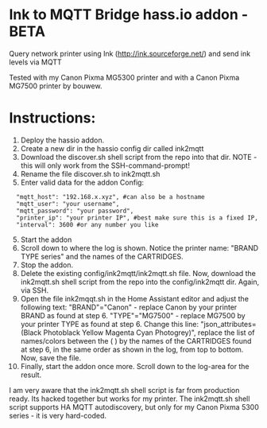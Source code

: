 # Ink to MQTT Bridge hass.io addon - BETA
Query network printer using Ink (http://ink.sourceforge.net/) and send ink levels via MQTT

Tested with my Canon Pixma MG5300 printer and with a Canon Pixma MG7500 printer by bouwew.

# Instructions:
1) Deploy the hassio addon.
2) Create a new dir in the hassio config dir called ink2mqtt
3) Download the discover.sh shell script from the repo into that dir. NOTE - this will only work from the SSH-command-prompt!
4) Rename the file discover.sh to ink2mqtt.sh
4) Enter valid data for the addon Config:
```
  "mqtt_host": "192.168.x.xyz", #can also be a hostname
  "mqtt_user": "your username",
  "mqtt_password": "your password",
  "printer_ip": "your printer IP", #best make sure this is a fixed IP,
  "interval": 3600 #or any number you like
```
5) Start the addon
6) Scroll down to where the log is shown. Notice the printer name: "BRAND TYPE series" and the names of the CARTRIDGES.
7) Stop the addon.
8) Delete the existing config/ink2mqtt/ink2mqtt.sh file. Now, download the ink2mqtt.sh shell script from the repo into the config/ink2mqtt dir. Again, via SSH.
9) Open the file ink2mqqt.sh in the Home Assistant editor and adjust the following text:
"BRAND"="Canon" - replace Canon by your printer BRAND as found at step 6.
"TYPE"="MG7500" - replace MG7500 by your printer TYPE as found at step 6.
Change this line: "json_attributes=(Black Photoblack Yellow Magenta Cyan Photogrey)", replace the list of names/colors between the ( ) by the names of the CARTRIDGES found at step 6, in the same order as shown in the log, from top to bottom.
Now, save the file.
10) Finally, start the addon once more. Scroll down to the log-area for the result.

I am very aware that the ink2mqtt.sh shell script is far from production ready. Its hacked together but works for my printer.
The ink2mqtt.sh shell script supports HA MQTT autodiscovery, but only for my Canon Pixma 5300 series - it is very hard-coded.

